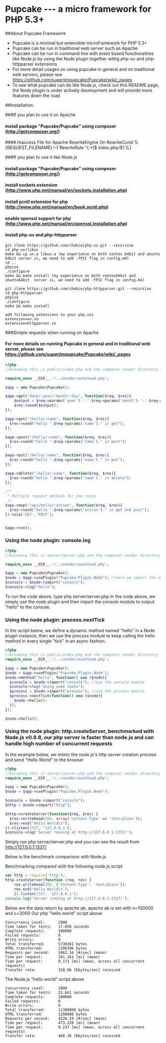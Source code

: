 Pupcake --- a micro framework for PHP 5.3+
=======================================

##About Pupcake Framework
+ Pupcake is a minimal but extensible microframework for PHP 5.3+
+ Pupcake can be run in traditional web server such as Apache.
+ Pupcake can be run in command line with event based functionalities like Node.js by using the Node plugin together withg php-uv and php-httpparser extensions
+ For more detail usages on using pupcake in general and on traditional web servers, please see https://github.com/superjimpupcake/Pupcake/wiki/_pages
+ To see what pupcake can do like Node.js, check out this README page, the Node plugin is under actively development and will provide more features down the road

##Installation:

###If you plan to use it on Apache
#### install package "Pupcake/Pupcake" using composer (http://getcomposer.org/)
####.htaccess File for Apache
    RewriteEngine On
    RewriteCond %{REQUEST_FILENAME} !-f
    RewriteRule ^(.*)$ index.php/$1 [L]

###If you plan to use it like Node.js
#### install package "Pupcake/Pupcake" using composer (http://getcomposer.org/)
#### install sockets extension (http://www.php.net/manual/en/sockets.installation.php)
#### install pcntl extension for php (http://www.php.net/manual/en/book.pcntl.php)
#### enable openssl support  for php (http://www.php.net/manual/en/openssl.installation.php)
#### install php-uv and php-httpparser
    git clone https://github.com/chobie/php-uv.git --recursive
    cd php-uv/libuv
    make && cp uv.a libuv.a (my experience on both centos 64bit and ubuntu 64bit server is, we need to add -fPIC flag in config.m4)
    cd ..
    phpize
    ./configure
    make && make install (my experience on both centos64bit and ubuntu64bit  server is, we need to add -fPIC flag in config.m4)

    git clone https://github.com/chobie/php-httpparser.git --recursive
    cd php-httpparser
    phpize
    ./configure
    make && make install

    add following extensions to your php.ini
    extension=uv.so
    extension=httpparser.so


###Simple requests when running on Apache
#### For more details on running Pupcake in general and in traditional web server, please see https://github.com/superjimpupcake/Pupcake/wiki/_pages
```php
<?php
//Assuming this is public/index.php and the composer vendor directory is ../vendor

require_once __DIR__.'/../vendor/autoload.php';

$app = new Pupcake\Pupcake();

$app->get("date/:year/:month/:day", function($req, $res){
    $output = $req->params('year').'-'.$req->params('month').'-'.$req->params('day');
    $res->send($output);
});

$app->get("/hello/:name", function($req, $res){
  $res->send("hello ".$req->params('name')." in get");
});

$app->post("/hello/:name", function($req, $res){
  $res->send("hello ".$req->params('name')." in post");
});

$app->put("/hello/:name", function($req, $res){
  $res->send("hello ".$req->params('name')." in put");
});

$app->delete("/hello/:name", function($req, $res){
  $res->send("hello ".$req->params('name')." in delete");
});

/**
 * Multiple request methods for one route
 */
$app->map("/api/hello/:action", function($req, $res){
  $res->send("hello ".$req->params('action')." in get and post");
})->via('GET','POST');


$app->run();
```

### Using the node plugin: console.log
```php
<?php
//Assuming this is server/server.php and the composer vendor directory is ../vendor

require_once __DIR__.'/../vendor/autoload.php';

$app = new Pupcake\Pupcake();
$node = $app->usePlugin("Pupcake.Plugin.Node"); //here we import the node plugin
$console = $node->import("console");
$console->log("hello");
```
To run the code above, type php server/server.php
In the code above, we simply use the node plugin and then import the console module to output "hello" to the console.

### Using the node plugin: process.nextTick
In the script below, we define a dynamic method named "hello" in a Node plugin instance, then we use the process module to keep calling the hello method in every single "tick" 
in an async fashion.
```php
<?php
//Assuming this is public/index.php and the composer vendor directory is ../vendor
require_once __DIR__.'/../vendor/autoload.php';

$app = new Pupcake\Pupcake();
$node = $app->usePlugin("Pupcake.Plugin.Node");
$node->method("hello", function() use ($node){
  $console = $node->import("console"); //use the console module
  $console->log("doing some tasks");
  $process = $node->import("process"); //use the process module
  $process->nextTick(function() use ($node){
    $node->hello(); 
  });
});

$node->hello();
```

### Using the node plugin: http.createServer, benchmarked with Node.js v0.8.8, our php server is faster than node.js and can handle high number of concurrent requests
In the example below, we mimic the node.js's http server creation process and send "Hello World" to the browser
```php
<?php
//Assuming this is server/server.php and the composer vendor directory is ../vendor
require_once __DIR__.'/../vendor/autoload.php';

$app = new Pupcake\Pupcake();
$node = $app->usePlugin("Pupcake.Plugin.Node");

$console = $node->import("console");
$http = $node->import("http");

$http->createServer(function($req, $res) {
  $res->writeHead(200, array('Content-Type' => 'text/plain'));
  $res->end("Hello World\n");
})->listen(1337, '127.0.0.1');
$console->log('Server running at http://127.0.0.1:1337/');
```
Simply run php server/server.php and you can see the result from http://127.0.0.1:1337/

Below is the benchmark comparison with Node.js

Benchmarking compared with the following node.js script
```javascript
var http = require('http');
http.createServer(function (req, res) {
    res.writeHead(200, {'Content-Type': 'text/plain'});
    res.end('Hello World\n');
    }).listen(1337, '127.0.0.1');
console.log('Server running at http://127.0.0.1:1337/');
```

Below are the data return by apache ab, apache ab is set with n=100000 and c=2000
Our php "hello world" script above

    Concurrency Level:      2000
    Time taken for tests:   17.058 seconds
    Complete requests:      100000
    Failed requests:        0
    Write errors:           0
    Total transferred:      5730381 bytes
    HTML transferred:       1206396 bytes
    Requests per second:    5862.34 [#/sec] (mean)
    Time per request:       341.161 [ms] (mean)
    Time per request:       0.171 [ms] (mean, across all concurrent requests)
    Transfer rate:          328.06 [Kbytes/sec] received

The Node.js "hello world" script above

    Concurrency Level:      2000
    Time taken for tests:   23.661 seconds
    Complete requests:      100000
    Failed requests:        0
    Write errors:           0
    Total transferred:      11300000 bytes
    HTML transferred:       1200000 bytes
    Requests per second:    4226.29 [#/sec] (mean)
    Time per request:       473.228 [ms] (mean)
    Time per request:       0.237 [ms] (mean, across all concurrent requests)
    Transfer rate:          466.38 [Kbytes/sec] received
